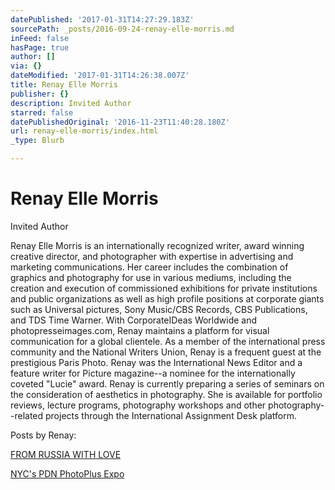 ```yaml
---
datePublished: '2017-01-31T14:27:29.183Z'
sourcePath: _posts/2016-09-24-renay-elle-morris.md
inFeed: false
hasPage: true
author: []
via: {}
dateModified: '2017-01-31T14:26:38.007Z'
title: Renay Elle Morris
publisher: {}
description: Invited Author
starred: false
datePublishedOriginal: '2016-11-23T11:40:28.180Z'
url: renay-elle-morris/index.html
_type: Blurb

---
```

# Renay Elle Morris

Invited Author

Renay Elle Morris is an internationally recognized writer, award winning creative director, and photographer with expertise in advertising and marketing communications. Her career includes the combination of graphics and photography for use in various mediums, including the creation and execution of commissioned exhibitions for private institutions and public organizations as well as high profile positions at corporate giants such as Universal pictures, Sony Music/CBS Records, CBS Publications, and TDS Time Warner. With CorporateIDeas Worldwide and photopresseimages.com, Renay maintains a platform for visual communication for a global clientele. As a member of the international press community and the National Writers Union, Renay is a frequent guest at the prestigious Paris Photo. Renay was the International News Editor and a feature writer for Picture magazine--a nominee for the internationally coveted "Lucie" award. Renay is currently preparing a series of seminars on the consideration of aesthetics in photography. She is available for portfolio reviews, lecture programs, photography workshops and other photography--related projects through the International Assignment Desk platform.

Posts by Renay:

[FROM RUSSIA WITH LOVE][0]

[NYC's PDN PhotoPlus Expo][1]

[0]: http://arstler.com/from-russia-with-love
[1]: http://arstler.com/nycs-pdn-photoplus-expo/
